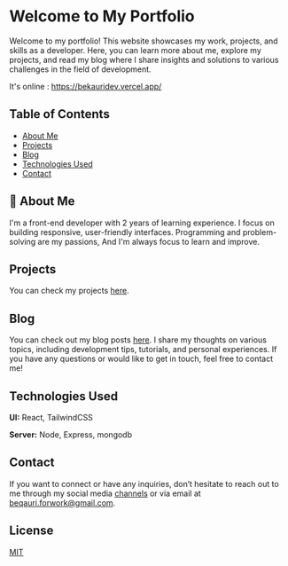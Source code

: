 
# Welcome to My Portfolio

Welcome to my portfolio! This website showcases my work, projects, and skills as a developer. Here, you can learn more about me, explore my projects, and read my blog where I share insights and solutions to various challenges in the field of development.


It's online : 
https://bekauridev.vercel.app/

## Table of Contents

- [About Me](#about-me)
- [Projects](#projects)
- [Blog](#blog)
- [Technologies Used](#technologies-used)
- [Contact](#contact)
## 🚀 About Me
I'm a front-end developer with 2 years of learning experience. I focus on building responsive, user-friendly interfaces. Programming and problem-solving are my passions, And I'm always focus to learn and improve.


## Projects
You can check my projects  [here](https://bekauridev.vercel.app/projects). 
## Blog
You can check out my blog posts [here](https://bekauridev.vercel.app/blog). I share my thoughts on various topics, including development tips, tutorials, and personal experiences. If you have any questions or would like to get in touch, feel free to contact me!
## Technologies Used

**UI:** React, TailwindCSS

**Server:** Node, Express, mongodb

## Contact 

If you want to connect or have any inquiries, don’t hesitate to reach out to me through my social media [channels](https://www.linkedin.com/in/giorgi-bekauri-8ba974228/) or via email at beqauri.forwork@gmail.com. 
## License

[MIT](https://github.com/bekauridev/React_Portfolio/blob/master/LICENSE)


